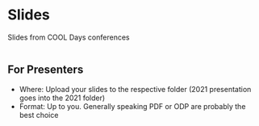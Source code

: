 # Slides

Slides from COOL Days conferences

<img src="https://raw.githubusercontent.com/pedropintosilva/slides/main/static/images/cool-days-event-dev-logo.svg" alt="" style="min-width: 100%;">

## For Presenters

* Where: Upload your slides to the respective folder (2021 presentation goes into the 2021 folder)
* Format: Up to you. Generally speaking PDF or ODP are probably the best choice